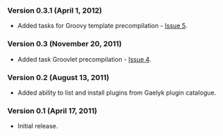 ### Version 0.3.1 (April 1, 2012)

* Added tasks for Groovy template precompilation - [Issue 5](https://github.com/bmuschko/gradle-gaelyk-plugin/pull/5).

### Version 0.3 (November 20, 2011)

* Added task Groovlet precompilation - [Issue 4](https://github.com/bmuschko/gradle-gaelyk-plugin/pull/4).

### Version 0.2 (August 13, 2011)

* Added ability to list and install plugins from Gaelyk plugin catalogue.

### Version 0.1 (April 17, 2011)

* Initial release.